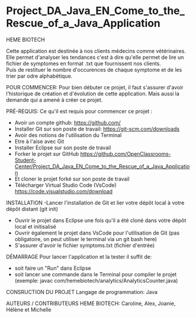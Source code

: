 # Project_DA_Java_EN_Come_to_the_Rescue_of_a_Java_Application

HEME BIOTECH 

Cette application est destinée à nos clients médecins comme vétérinaires. 
Elle permet d'analyser les tendances c'est à dire qu'elle permet de lire un fichier de symptomes en format .txt que fournissent nos clients.  
Puis de restituer le nombre d'occurences de chaque symptome et de les trier par odre alphabétique. 


POUR COMMENCER:
Pour bien débuter ce projet, il faut s'assurer d'avoir l'historique  de création et d'évolution de cette application.
Mais aussi la demande qui a amené à créer ce projet.
 
 
 

PRÉ-REQUIS:
Ce qu'il est requis pour commencer ce projet :
- Avoir un compte github:  https://github.com/
- Installer Git sur son poste de travail: https://git-scm.com/downloads
- Avoir des notions de l'utilisation du Terminal
- Etre à l'aise avec Git
- Installer Eclipse sur son poste de travail
- Forker le projet sur GitHub https://github.com/OpenClassrooms-Student-Center/Project_DA_Java_EN_Come_to_the_Rescue_of_a_Java_Application
- Et cloner le projet forké sur son poste de travail
- Télécharger Virtual Studio Code (VsCode) https://code.visualstudio.com/download



INSTALLATION
-Lancer l'installation de Git et lier votre dépôt local à votre dépôt distant (git init)
- Ouvrir le projet dans Eclipse une fois qu'il a été cloné dans votre dépôt local et initisalisé
- Ouvrir également le projet dans VsCode pour l'utilisation de Git (pas obligatoire, on peut utiliser le terminal via un git bash here)
- S'assurer d'avoir le fichier symptoms.txt (fichier d'entrée)



DÉMARRAGE
Pour lancer l'application et la tester il suffit de:
- soit faire un "Run" dans Eclipse
- soit lancer une commande dans le Terminal pour compiler le projet (exemple: javac com/hemebiotech/analytics/AnalyticsCounter.java)



CONSRUCTION DU PROJET
Langage de programmation: Java



AUTEURS / CONTRIBUTEURS
HEME BIOTECH: Caroline, Alex, Joanie, Hélène et Michelle

